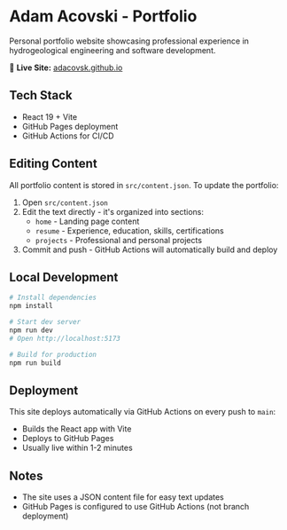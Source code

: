 # Adam Acovski - Portfolio

Personal portfolio website showcasing professional experience in hydrogeological engineering and software development.

🔗 **Live Site:** [adacovsk.github.io](https://adacovsk.github.io)

## Tech Stack

- React 19 + Vite
- GitHub Pages deployment
- GitHub Actions for CI/CD

## Editing Content

All portfolio content is stored in `src/content.json`. To update the portfolio:

1. Open `src/content.json`
2. Edit the text directly - it's organized into sections:
   - `home` - Landing page content
   - `resume` - Experience, education, skills, certifications
   - `projects` - Professional and personal projects
3. Commit and push - GitHub Actions will automatically build and deploy

## Local Development

```bash
# Install dependencies
npm install

# Start dev server
npm run dev
# Open http://localhost:5173

# Build for production
npm run build
```

## Deployment

This site deploys automatically via GitHub Actions on every push to `main`:
- Builds the React app with Vite
- Deploys to GitHub Pages
- Usually live within 1-2 minutes

## Notes

- The site uses a JSON content file for easy text updates
- GitHub Pages is configured to use GitHub Actions (not branch deployment)
